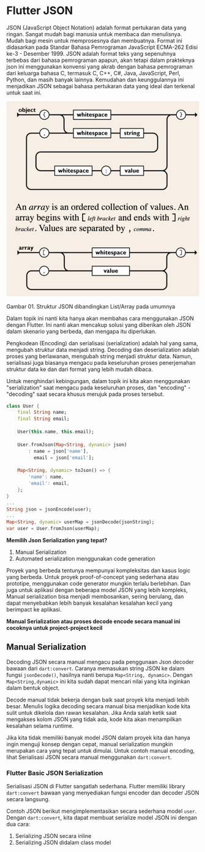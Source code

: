 # Flutter JSON

JSON (JavaScript Object Notation) adalah format pertukaran data yang ringan. Sangat mudah bagi manusia untuk membaca dan menulisnya. Mudah bagi mesin untuk memprosesnya dan membuatnya. Format ini didasarkan pada Standar Bahasa Pemrograman JavaScript ECMA-262 Edisi ke-3 - Desember 1999. JSON adalah format teks yang sepenuhnya terbebas dari bahasa pemrograman apapun, akan tetapi dalam prakteknya json ini menggunakan konvensi yang akrab dengan bahasa pemrograman dari keluarga bahasa C, termasuk C, C++, C#, Java, JavaScript, Perl, Python, dan masih banyak lainnya. Kemudahan dan keunggulannya ini menjadikan JSON sebagai bahasa pertukaran data yang ideal dan terkenal untuk saat ini.

![Gambar 01. Struktur JSON dibandingkan List/Array pada umumnya](img/01%20struktur%20json.PNG)

Gambar 01. Struktur JSON dibandingkan List/Array pada umumnya

Dalam topik ini nanti kita hanya akan membahas cara menggunakan JSON dengan Flutter. Ini nanti akan mencakup solusi yang diberikan oleh JSON dalam skenario yang berbeda, dan mengapa itu diperlukan.

Pengkodean (Encoding) dan serialisasi (serialization) adalah hal yang sama, mengubah struktur data menjadi string. Decoding dan deserialization adalah proses yang berlawanan, mengubah string menjadi struktur data. Namun, serialisasi juga biasanya mengacu pada keseluruhan proses penerjemahan struktur data ke dan dari format yang lebih mudah dibaca.

Untuk menghindari kebingungan, dalam topik ini kita akan menggunakan "serialization" saat mengacu pada keseluruhan proses, dan "encoding" - "decoding" saat secara khusus merujuk pada proses tersebut.

```dart
class User {
    final String name;
    final String email;

    User(this.name, this.email);

    User.fromJson(Map<String, dynamic> json)
        : name = json['name'],
          email = json['email'];

    Map<String, dynamic> toJson() => {
        'name': name,
        'email': email,
    };
}
...
String json = jsonEncode(user);
...
Map<String, dynamic> userMap = jsonDecode(jsonString);
var user = User.fromJson(userMap);
```

**Memilih Json Serialization yang tepat?**

1. Manual Serialization
2. Automated serialization menggunakan code generation

Proyek yang berbeda tentunya mempunyai kompleksitas dan kasus logic yang berbeda. Untuk proyek proof-of-concept yang sederhana atau prototipe, menggunakan code generator mungkin terlalu berlebihan. Dan juga untuk aplikasi dengan beberapa model JSON yang lebih kompleks, Manual serialization bisa menjadi membosankan, sering berulang, dan dapat menyebabkan lebih banyak kesalahan kesalahan kecil yang berimpact ke aplikasi.

**Manual Serialization atau proses decode encode secara manual ini cocoknya untuk project-project kecil**

## Manual Serialization

Decoding JSON secara manual mengacu pada penggunaan Json decoder bawaan dari `dart:convert`. Caranya memasukan string JSON ke dalam fungsi `jsonDecode()`, hasilnya nanti berupa `Map<String, dynamic>`. Dengan `Map<String,dynamic>` ini kita sudah dapat mencari nilai yang kita inginkan dalam bentuk object.

Decode manual tidak bekerja dengan baik saat proyek kita menjadi lebih besar. Menulis logika decoding secara manual bisa menjadikan kode kita sulit untuk dikelola dan rawan kesalahan. Jika Anda salah ketik saat mengakses kolom JSON yang tidak ada, kode kita akan menampilkan kesalahan selama runtime.

Jika kita tidak memiliki banyak model JSON dalam proyek kita dan hanya ingin menguji konsep dengan cepat, manual serialization mungkin merupakan cara yang tepat untuk dimulai. Untuk contoh manual encoding, lihat Serialisasi JSON secara manual menggunakan `dart:convert`.

### Flutter Basic JSON Serialization

Serialisasi JSON di Flutter sangatlah sederhana. Flutter memiliki library `dart:convert` bawaan yang menyediakan fungsi encoder dan decoder JSON secara langsung.

Contoh JSON berikut mengimplementasikan secara sederhana model `user`. Dengan `dart:convert`, kita dapat membuat serialize model JSON ini dengan dua cara:

1. Serializing JSON secara inline
2. Serializing JSON didalam class model
